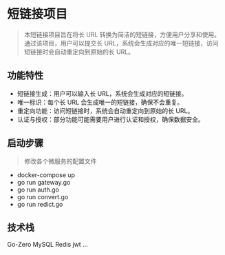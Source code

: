 # 短链接项目
> 本短链接项目旨在将长 URL 转换为简洁的短链接，方便用户分享和使用。通过该项目，用户可以提交长 URL，系统会生成对应的唯一短链接，访问短链接时会自动重定向到原始的长 URL。

## 功能特性
* 短链接生成：用户可以输入长 URL，系统会生成对应的短链接。
* 唯一标识：每个长 URL 会生成唯一的短链接，确保不会重复。
* 重定向功能：访问短链接时，系统会自动重定向到原始的长 URL。
* 认证与授权：部分功能可能需要用户进行认证和授权，确保数据安全。



## 启动步骤
> 修改各个微服务的配置文件

* docker-compose up
* go run gateway.go
* go run auth.go
* go run convert.go
* go run redict.go

## 技术栈
Go-Zero
MySQL
Redis
jwt
...

